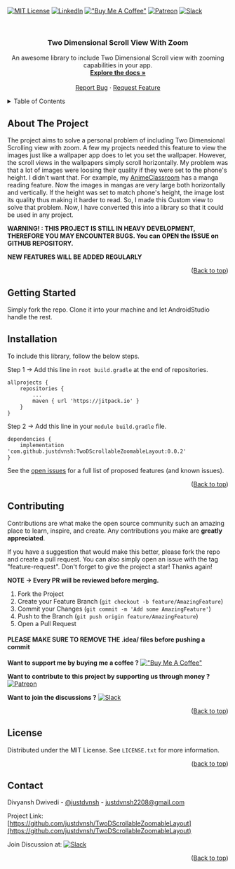 <div id="top"></div>

[![MIT License][license-shield]][license-url]
[![LinkedIn][linkedin-shield]][linkedin-url]
[!["Buy Me A Coffee"](https://www.buymeacoffee.com/assets/img/custom_images/orange_img.png)](https://www.buymeacoffee.com/justdvnsh)
[![Patreon][patreon-shield]][patreon-url]
[![Slack][slack-shield]][slack-url]



<!-- PROJECT LOGO -->
<br />
<div align="center">

  <h3 align="center">Two Dimensional Scroll View With Zoom</h3>

  <p align="center">
    An awesome library to include Two Dimensional Scroll view with zooming capabilities in your app.
    <br />
    <a href="https://github.com/othneildrew/Best-README-Template"><strong>Explore the docs »</strong></a>
    <br />
    <br />
    <a href="https://github.com/justdvnsh/TwoDScrollableZoomableLayout/issues">Report Bug</a>
    ·
    <a href="https://github.com/justdvnsh/TwoDScrollableZoomableLayout/issues">Request Feature</a>
  </p>
</div>



<!-- TABLE OF CONTENTS -->
<details>
  <summary>Table of Contents</summary>
  <ol>
    <li>
      <a href="#about-the-project">About The Project</a>
    </li>
    <li>
      <a href="#getting-started">Getting Started</a>
      <ul>
        <li><a href="#prerequisites">Prerequisites</a></li>
        <li><a href="#installation">Installation</a></li>
      </ul>
    </li>
    <li><a href="#contributing">Contributing</a></li>
    <li><a href="#license">License</a></li>
    <li><a href="#contact">Contact</a></li>
  </ol>
</details>



<!-- ABOUT THE PROJECT -->
## About The Project

The project aims to solve a personal problem of including Two Dimensional Scrolling view with zoom. 
A few my projects needed this feature to view the images just like a wallpaper app does to let you set the wallpaper. 
However, the scroll views in the wallpapers simply scroll horizontally. My problem was that a lot of images were loosing their quality if they were set to the phone's height.
I didn't want that. For example, my [AnimeClassroom](https://github.com/justdvnsh/AnimeClassroom) has a manga reading feature. Now the images in mangas are very large both horizontally and vertically. If the height was set to match phone's height, the image lost its quality thus making it harder to read. 
So, I made this Custom view to solve that problem. Now, I have converted this into a library so that it could be used in any project.  

__WARNING! : THIS PROJECT IS STILL IN HEAVY DEVELOPMENT, THEREFORE YOU MAY ENCOUNTER BUGS. You can OPEN the ISSUE on GITHUB REPOSITORY.__

__NEW FEATURES WILL BE ADDED REGULARLY__ 

<p align="right">(<a href="#top">Back to top</a>)</p>


<!-- GETTING STARTED -->
## Getting Started

Simply fork the repo. Clone it into your machine and let AndroidStudio handle the rest.

<!-- Installation -->
## Installation

To include this library, follow the below steps.

Step 1 -> Add this line in  ```root build.gradle``` at the end of repositories.

```
allprojects {
    repositories {
        ...
        maven { url 'https://jitpack.io' }
    }
}
```

Step 2 -> Add this line in your ```module build.gradle``` file.

```
dependencies {
    implementation 'com.github.justdvnsh:TwoDScrollableZoomableLayout:0.0.2'
}
```


See the [open issues](https://github.com/justdvnsh/TwoDScrollableZoomableLayout/issues) for a full list of proposed features (and known issues).

<p align="right">(<a href="#top">Back to top</a>)</p>

<!-- CONTRIBUTING -->
## Contributing

Contributions are what make the open source community such an amazing place to learn, inspire, and create. Any contributions you make are **greatly appreciated**.

If you have a suggestion that would make this better, please fork the repo and create a pull request. You can also simply open an issue with the tag "feature-request".
Don't forget to give the project a star! Thanks again!

__NOTE -> Every PR will be reviewed before merging.__

1. Fork the Project
2. Create your Feature Branch (`git checkout -b feature/AmazingFeature`)
3. Commit your Changes (`git commit -m 'Add some AmazingFeature'`)
4. Push to the Branch (`git push origin feature/AmazingFeature`)
5. Open a Pull Request

#### PLEASE MAKE SURE TO REMOVE THE .idea/ files before pushing a commit

__Want to support me by buying me a coffee ?__ [!["Buy Me A Coffee"](https://www.buymeacoffee.com/assets/img/custom_images/orange_img.png)](https://www.buymeacoffee.com/justdvnsh)

__Want to contribute to this project by supporting us through money ?__ [![Patreon][patreon-shield]][patreon-url]

__Want to join the discussions ?__ [![Slack][slack-shield]][slack-url]

<p align="right">(<a href="#top">Back to top</a>)</p>

<!-- LICENSE -->
## License

Distributed under the MIT License. See `LICENSE.txt` for more information.

<p align="right">(<a href="#top">back to top</a>)</p>

<!-- CONTACT -->
## Contact

Divyansh Dwivedi - [@justdvnsh](https://linkedin.com/in/justdvnsh) - justdvnsh2208@gmail.com

Project Link: [https://github.com/justdvnsh/TwoDScrollableZoomableLayout](https://github.com/justdvnsh/TwoDScrollableZoomableLayout)

Join Discussion at: [![Slack][slack-shield]][slack-url]

<p align="right">(<a href="#top">Back to top</a>)</p>


<!-- MARKDOWN LINKS & IMAGES -->
<!-- https://www.markdownguide.org/basic-syntax/#reference-style-links -->
[contributors-shield]: https://img.shields.io/github/contributors/othneildrew/Best-README-Template.svg?style=for-the-badge
[contributors-url]: https://github.com/othneildrew/Best-README-Template/graphs/contributors
[forks-shield]: https://img.shields.io/github/forks/othneildrew/Best-README-Template.svg?style=for-the-badge
[forks-url]: https://github.com/othneildrew/Best-README-Template/network/members
[stars-shield]: https://img.shields.io/github/stars/othneildrew/Best-README-Template.svg?style=for-the-badge
[stars-url]: https://github.com/othneildrew/Best-README-Template/stargazers
[issues-shield]: https://img.shields.io/github/issues/othneildrew/Best-README-Template.svg?style=for-the-badge
[issues-url]: https://github.com/othneildrew/Best-README-Template/issues
[license-shield]: https://img.shields.io/github/license/othneildrew/Best-README-Template.svg?style=for-the-badge
[license-url]: https://github.com/othneildrew/Best-README-Template/blob/master/LICENSE.txt
[linkedin-shield]: https://img.shields.io/badge/-LinkedIn-black.svg?style=for-the-badge&logo=linkedin&colorB=555
[linkedin-url]: https://linkedin.com/in/justdvnsh
[product-screenshot]: images/screenshot.png
[patreon-shield]: https://img.shields.io/badge/Patreon-F96854?style=for-the-badge&logo=patreon&logoColor=white
[patreon-url]: https://www.patreon.com/justdvnsh
[slack-shield]: https://img.shields.io/badge/Slack-4A154B?style=for-the-badge&logo=slack&logoColor=white
[slack-url]: https://join.slack.com/t/animeclassroom/shared_invite/zt-wut0t5mp-Y4kF6OGyxLBpyNM0eU6psw